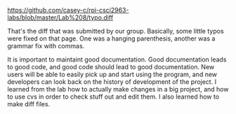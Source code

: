 https://github.com/casey-c/rpi-csci2963-labs/blob/master/Lab%208/typo.diff

That's the diff that was submitted by our group. Basically, some little typos were fixed on that page. One was a hanging parenthesis, another was a grammar fix with commas.

It is important to maintaint good documentation. Good documentation leads to good code, and good code should lead to good documentation. New users will be able to easily pick up and start using the program, and new developers can look back on the history of development of the project. I learned from the lab how to actually make changes in a big project, and how to use cvs in order to check stuff out and edit them. I also learned how to make diff files. 